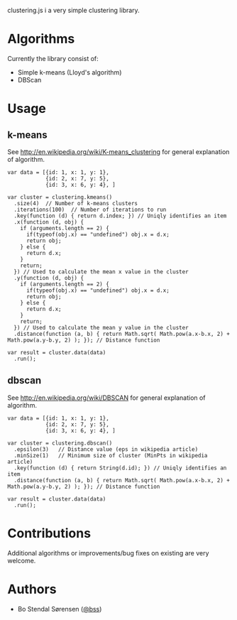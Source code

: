 clustering.js i a very simple clustering library.

Algorithms
===
Currently the library consist of:

* Simple k-means (Lloyd's algorithm)
* DBScan

Usage
===

k-means
---
See http://en.wikipedia.org/wiki/K-means_clustering for general explanation of algorithm.

	var data = [{id: 1, x: 1, y: 1}, 
	            {id: 2, x: 7, y: 5}, 
	            {id: 3, x: 6, y: 4}, ]

	var cluster = clustering.kmeans()
	  .size(4)	// Number of k-means clusters
	  .iterations(100)	// Number of iterations to run
	  .key(function (d) { return d.index; }) // Uniqly identifies an item
	  .x(function (d, obj) { 
	    if (arguments.length == 2) {
	      if(typeof(obj.x) == "undefined") obj.x = d.x;
	      return obj; 
	    } else {
	      return d.x;
	    }
	    return;
	  }) // Used to calculate the mean x value in the cluster
	  .y(function (d, obj) { 
	    if (arguments.length == 2) {
	      if(typeof(obj.x) == "undefined") obj.x = d.x;
	      return obj; 
	    } else {
	      return d.x;
	    }
	    return;
	  }) // Used to calculate the mean y value in the cluster
	  .distance(function (a, b) { return Math.sqrt( Math.pow(a.x-b.x, 2) + Math.pow(a.y-b.y, 2) ); }); // Distance function

	var result = cluster.data(data)
	  .run();

dbscan
---
See http://en.wikipedia.org/wiki/DBSCAN for general explanation of algorithm.

	var data = [{id: 1, x: 1, y: 1}, 
				{id: 2, x: 7, y: 5}, 
				{id: 3, x: 6, y: 4}, ]

	var cluster = clustering.dbscan()
	  .epsilon(3)	// Distance value (eps in wikipedia article)
	  .minSize(1)	// Minimum size of cluster (MinPts in wikipedia article)
	  .key(function (d) { return String(d.id); }) // Uniqly identifies an item
	  .distance(function (a, b) { return Math.sqrt( Math.pow(a.x-b.x, 2) + Math.pow(a.y-b.y, 2) ); }); // Distance function

	var result = cluster.data(data)
	  .run();

Contributions
===
Additional algorithms or improvements/bug fixes on existing are very welcome.

Authors
===

* Bo Stendal Sørensen ([@bss](http://twitter.com/bssdk))